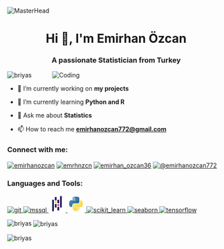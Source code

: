 ![MasterHead](https://nodusanalytics.com/wp-content/uploads/2021/03/bi-dashboard-for-website.gif)
<h1 align="center">Hi 👋, I'm Emirhan Özcan</h1>
<h3 align="center">A passionate Statistician from Turkey</h3>
<img align="right"alt="Coding" width="400"src="https://uploads-ssl.webflow.com/5c19020c997c25514d17d86f/6123eeadd1c080239dd39956_Setup%20Analytics.gif">

<p align="left"> <img src="https://komarev.com/ghpvc/?username=briyas&label=Profile%20views&color=0e75b6&style=flat" alt="briyas" /> </p>

- 🔭 I’m currently working on **my projects**

- 🌱 I’m currently learning **Python and R**

- 💬 Ask me about **Statistics**

- 📫 How to reach me **emirhanozcan772@gmail.com**



<h3 align="left">Connect with me:</h3>
<p align="left">
<a href="https://linkedin.com/in/emirhanozcan" target="blank"><img align="center" src="https://raw.githubusercontent.com/rahuldkjain/github-profile-readme-generator/master/src/images/icons/Social/linked-in-alt.svg" alt="emirhanozcan" height="30" width="40" /></a>
<a href="https://kaggle.com/emrhnzcn" target="blank"><img align="center" src="https://raw.githubusercontent.com/rahuldkjain/github-profile-readme-generator/master/src/images/icons/Social/kaggle.svg" alt="emrhnzcn" height="30" width="40" /></a>
<a href="https://instagram.com/emirhan_ozcan36" target="blank"><img align="center" src="https://raw.githubusercontent.com/rahuldkjain/github-profile-readme-generator/master/src/images/icons/Social/instagram.svg" alt="emirhan_ozcan36" height="30" width="40" /></a>
<a href="https://www.hackerrank.com/@emirhanozcan772" target="blank"><img align="center" src="https://raw.githubusercontent.com/rahuldkjain/github-profile-readme-generator/master/src/images/icons/Social/hackerrank.svg" alt="@emirhanozcan772" height="30" width="40" /></a>
</p>

<h3 align="left">Languages and Tools:</h3>
<p align="left"> <a href="https://git-scm.com/" target="_blank" rel="noreferrer"> <img src="https://www.vectorlogo.zone/logos/git-scm/git-scm-icon.svg" alt="git" width="40" height="40"/> </a> <a href="https://www.microsoft.com/en-us/sql-server" target="_blank" rel="noreferrer"> <img src="https://www.svgrepo.com/show/303229/microsoft-sql-server-logo.svg" alt="mssql" width="40" height="40"/> </a> <a href="https://pandas.pydata.org/" target="_blank" rel="noreferrer"> <img src="https://raw.githubusercontent.com/devicons/devicon/2ae2a900d2f041da66e950e4d48052658d850630/icons/pandas/pandas-original.svg" alt="pandas" width="40" height="40"/> </a> <a href="https://www.python.org" target="_blank" rel="noreferrer"> <img src="https://raw.githubusercontent.com/devicons/devicon/master/icons/python/python-original.svg" alt="python" width="40" height="40"/> </a> <a href="https://scikit-learn.org/" target="_blank" rel="noreferrer"> <img src="https://upload.wikimedia.org/wikipedia/commons/0/05/Scikit_learn_logo_small.svg" alt="scikit_learn" width="40" height="40"/> </a> <a href="https://seaborn.pydata.org/" target="_blank" rel="noreferrer"> <img src="https://seaborn.pydata.org/_images/logo-mark-lightbg.svg" alt="seaborn" width="40" height="40"/> </a> <a href="https://www.tensorflow.org" target="_blank" rel="noreferrer"> <img src="https://www.vectorlogo.zone/logos/tensorflow/tensorflow-icon.svg" alt="tensorflow" width="40" height="40"/> </a> </p>

<p><img align="left" src="https://github-readme-stats.vercel.app/api/top-langs?username=briyas&show_icons=true&locale=en&layout=compact" alt="briyas" /></p>

<p>&nbsp;<img align="center" src="https://github-readme-stats.vercel.app/api?username=briyas&show_icons=true&locale=en" alt="briyas" /></p>

<p><img align="center" src="https://github-readme-streak-stats.herokuapp.com/?user=briyas&" alt="briyas" /></p>
